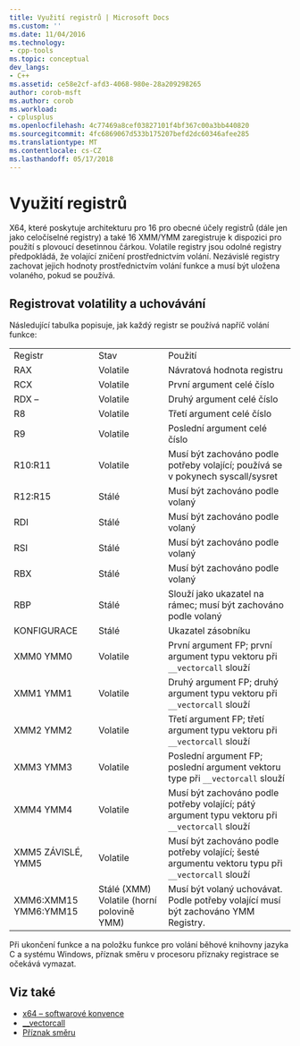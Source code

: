 ```yaml
---
title: Využití registrů | Microsoft Docs
ms.custom: ''
ms.date: 11/04/2016
ms.technology:
- cpp-tools
ms.topic: conceptual
dev_langs:
- C++
ms.assetid: ce58e2cf-afd3-4068-980e-28a209298265
author: corob-msft
ms.author: corob
ms.workload:
- cplusplus
ms.openlocfilehash: 4c77469a8cef03827101f4bf367c00a3bb440820
ms.sourcegitcommit: 4fc6869067d533b175207befd2dc60346afee285
ms.translationtype: MT
ms.contentlocale: cs-CZ
ms.lasthandoff: 05/17/2018
---
```

# <a name="register-usage"></a>Využití registrů

X64, které poskytuje architekturu pro 16 pro obecné účely registrů (dále jen jako celočíselné registry) a také 16 XMM/YMM zaregistruje k dispozici pro použití s plovoucí desetinnou čárkou. Volatile registry jsou odolné registry předpokládá, že volající zničení prostřednictvím volání. Nezávislé registry zachovat jejich hodnoty prostřednictvím volání funkce a musí být uložena volaného, pokud se používá.

## <a name="register-volatility-and-preservation"></a>Registrovat volatility a uchovávání

Následující tabulka popisuje, jak každý registr se používá napříč volání funkce:

||||
|-|-|-|
|Registr|Stav|Použití|
|RAX|Volatile|Návratová hodnota registru|
|RCX|Volatile|První argument celé číslo|
|RDX –|Volatile|Druhý argument celé číslo|
|R8|Volatile|Třetí argument celé číslo|
|R9|Volatile|Poslední argument celé číslo|
|R10:R11|Volatile|Musí být zachováno podle potřeby volající; používá se v pokynech syscall/sysret|
|R12:R15|Stálé|Musí být zachováno podle volaný|
|RDI|Stálé|Musí být zachováno podle volaný|
|RSI|Stálé|Musí být zachováno podle volaný|
|RBX|Stálé|Musí být zachováno podle volaný|
|RBP|Stálé|Slouží jako ukazatel na rámec; musí být zachováno podle volaný|
|KONFIGURACE|Stálé|Ukazatel zásobníku|
|XMM0 YMM0|Volatile|První argument FP; první argument typu vektoru při `__vectorcall` slouží|
|XMM1 YMM1|Volatile|Druhý argument FP; druhý argument typu vektoru při `__vectorcall` slouží|
|XMM2 YMM2|Volatile|Třetí argument FP; třetí argument typu vektoru při `__vectorcall` slouží|
|XMM3 YMM3|Volatile|Poslední argument FP; poslední argument vektoru type při `__vectorcall` slouží|
|XMM4 YMM4|Volatile|Musí být zachováno podle potřeby volající; pátý argument typu vektoru při `__vectorcall` slouží|
|XMM5 ZÁVISLÉ, YMM5|Volatile|Musí být zachováno podle potřeby volající; šesté argumentu vektoru typu při `__vectorcall` slouží|
|XMM6:XMM15 YMM6:YMM15|Stálé (XMM) Volatile (horní polovině YMM)|Musí být volaný uchovávat. Podle potřeby volající musí být zachováno YMM Registry.|

Při ukončení funkce a na položku funkce pro volání běhové knihovny jazyka C a systému Windows, příznak směru v procesoru příznaky registrace se očekává vymazat.

## <a name="see-also"></a>Viz také

- [x64 – softwarové konvence](../build/x64-software-conventions.md)
- [__vectorcall](../cpp/vectorcall.md)
- [Příznak směru](../c-runtime-library/direction-flag.md)
